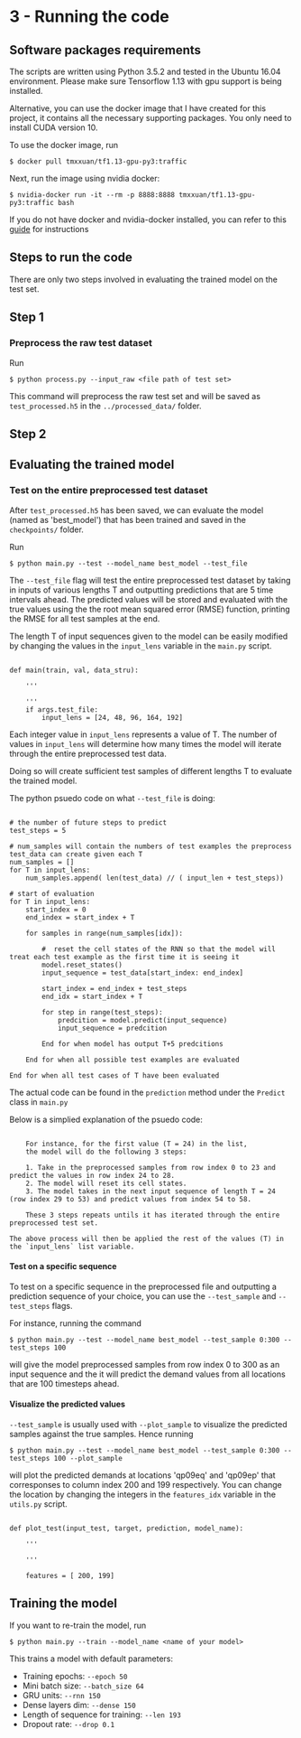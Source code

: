 # 3 - Running the code 

## Software packages requirements 

The scripts are written using Python 3.5.2 and tested in the Ubuntu 16.04 environment.
Please make sure Tensorflow 1.13 with gpu support is being installed.

Alternative, you can use the docker image that I have created for 
this project, it contains all the necessary supporting packages.
You only need to install CUDA version 10. 

To use the docker image, run
```
$ docker pull tmxxuan/tf1.13-gpu-py3:traffic
```

Next, run the image using nvidia docker:
```
$ nvidia-docker run -it --rm -p 8888:8888 tmxxuan/tf1.13-gpu-py3:traffic bash 
```

If you do not have docker and nvidia-docker installed, you can refer to this [guide](https://www.tensorflow.org/install/docker) for instructions

## Steps to run the code

There are only two steps involved in evaluating the trained model on the test set.

## Step 1

### Preprocess the raw test dataset

Run
```
$ python process.py --input_raw <file path of test set>
```
This command will preprocess the raw test set and will be saved as
`test_processed.h5` in the `../processed_data/` folder.


## Step 2


## Evaluating the trained model 

### Test on the entire preprocessed test dataset

After `test_processed.h5` has been saved, we can evaluate the model (named as 'best_model') that
has been trained and saved in the `checkpoints/` folder.

Run
```
$ python main.py --test --model_name best_model --test_file
```

The `--test_file` flag will test the entire preprocessed test dataset by taking in inputs of various lengths T
and outputting predictions that are 5 time intervals ahead. 
The predicted values will be stored and evaluated with the true values using the the root mean squared error (RMSE) function,
printing the RMSE for all test samples at the end.

The length T of input sequences given to the model can be easily modified by changing the values in the `input_lens` variable in the `main.py` script. 

```python3

def main(train, val, data_stru):

	'''

	'''
	if args.test_file:
		input_lens = [24, 48, 96, 164, 192]
```

Each integer value in `input_lens` represents a value of T. 
The number of values in `input_lens` will determine how many times the model will iterate through the entire preprocessed test data.

Doing so will create sufficient test samples of different lengths T to evaluate the trained model.

The python psuedo code on what `--test_file` is doing:

```python3

# the number of future steps to predict
test_steps = 5

# num_samples will contain the numbers of test examples the preprocess test_data can create given each T 
num_samples = []
for T in input_lens:
	num_samples.append( len(test_data) // ( input_len + test_steps))	

# start of evaluation
for T in input_lens:
	start_index = 0
	end_index = start_index + T 

	for samples in range(num_samples[idx]): 

		#  reset the cell states of the RNN so that the model will treat each test example as the first time it is seeing it 
		model.reset_states() 
		input_sequence = test_data[start_index: end_index]
		
		start_index = end_index + test_steps
		end_idx = start_index + T

		for step in range(test_steps):
			predcition = model.predict(input_sequence)			
			input_sequence = predcition

		End for when model has output T+5 predcitions

	End for when all possible test examples are evaluated

End for when all test cases of T have been evaluated

```

The actual code can be found in the `prediction` method under the `Predict` class in `main.py`

Below is a simplied explanation of the psuedo code:

```

	For instance, for the first value (T = 24) in the list, 
	the model will do the following 3 steps: 

	1. Take in the preprocessed samples from row index 0 to 23 and predict the values in row index 24 to 28.
	2. The model will reset its cell states. 
	3. The model takes in the next input sequence of length T = 24 (row index 29 to 53) and predict values from index 54 to 58.

	These 3 steps repeats untils it has iterated through the entire preprocessed test set.

The above process will then be applied the rest of the values (T) in the `input_lens` list variable.

```
#### Test on a specific sequence 

To test on a specific sequence in the preprocessed file and outputting a prediction sequence of your choice,
you can use the `--test_sample` and `--test_steps` flags.

For instance, running the command
```
$ python main.py --test --model_name best_model --test_sample 0:300 --test_steps 100
```
will give the model preprocessed samples from row index 0 to 300 as an input sequence and the it will predict the 
demand values from all locations that are 100 timesteps ahead. 

#### Visualize the predicted values 

`--test_sample` is usually used with `--plot_sample` to visualize the predicted samples against the true samples.
Hence running
```
$ python main.py --test --model_name best_model --test_sample 0:300 --test_steps 100 --plot_sample
```
will plot the predicted demands at locations 'qp09eq' and 'qp09ep' that corresponses to column index 200 and 199 respectively.
You can change the location by changing the integers in the `features_idx` variable in the `utils.py` script. 


```python3

def plot_test(input_test, target, prediction, model_name):

	'''

	'''

	features = [ 200, 199]

```

## Training the model

If you want to re-train the model, run

```
$ python main.py --train --model_name <name of your model> 
```

This trains a model with default parameters:

- Training epochs: `--epoch 50`
- Mini batch size: `--batch_size 64`
- GRU units: `--rnn 150`
- Dense layers dim: `--dense 150`
- Length of sequence for training: `--len 193`
- Dropout rate: `--drop 0.1`


